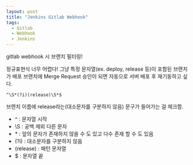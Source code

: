 ```yaml
---
layout: post
title: "Jenkins Gitlab Webhook"
tags:
  - Gitlab
  - Webhook
  - Jenkins 
---
```


gitlab webhook 시 브랜치 필터링!

정규표현식 너무 어렵다! 그냥 특정 문자열(ex. deploy, release 등)이 포함된 브랜치가 배포 브랜치에 Merge Request 승인이 되면 자동으로 서버 배포 후 재기동하고 싶다. 

```
^\S*(?i)(release)\S*$
```

브랜치 이름에 release라는(대소문자를 구분하지 않음) 문구가 들어가는 걸 체크함.

* ^ : 문자열 시작
* \S : 공백 제외 다른 문자
* \* : 앞의 문자가 존재하지 않을 수 도 있고 다수 존재 할 수 도 있음
* (?i) : 대소문자를 구분하지 않음
* (release) : 패턴 문자열
* $ : 문자열 끝

